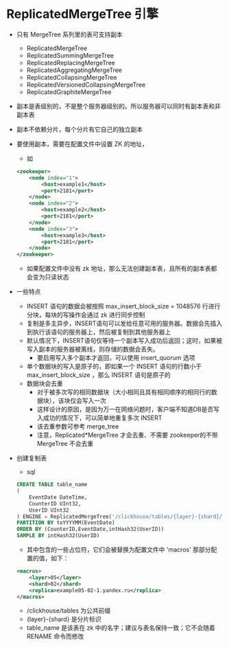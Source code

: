 # ReplicatedMergeTree 引擎

* 只有 MergeTree 系列里的表可支持副本
    * ReplicatedMergeTree
    * ReplicatedSummingMergeTree
    * ReplicatedReplacingMergeTree
    * ReplicatedAggregatingMergeTree
    * ReplicatedCollapsingMergeTree
    * ReplicatedVersionedCollapsingMergeTree
    * ReplicatedGraphiteMergeTree

* 副本是表级别的，不是整个服务器级别的。所以服务器可以同时有副本表和非副本表

* 副本不依赖分片，每个分片有它自己的独立副本

* 要使用副本，需要在配置文件中设置 ZK 的地址，
    * 如
    ```xml
    <zookeeper>
        <node index="1">
            <host>example1</host>
            <port>2181</port>
        </node>
        <node index="2">
            <host>example2</host>
            <port>2181</port>
        </node>
        <node index="3">
            <host>example3</host>
            <port>2181</port>
        </node>
    </zookeeper>
    ```
    * 如果配置文件中没有 zk 地址，那么无法创建副本表，且所有的副本表都会变为只读状态

* 一些特点
    * INSERT 语句的数据会被按照 max_insert_block_size = 1048576 行进行分块，每块的写操作会通过 zk 进行同步控制
    * 复制是多主异步，INSERT语句可以发给任意可用的服务器。数据会先插入到执行该语句的服务器上，然后被复制到其他服务器上
    * 默认情况下，INSERT语句仅等待一个副本写入成功后返回；这时，如果被写入副本的服务器被离线，则存储的数据会丢失。
        * 要启用写入多个副本才返回，可以使用 insert_quorum 选项
    * 单个数据块的写入是原子的，即如果一个 INSERT 语句的行数小于 max_insert_block_size ，那么 INSERT 语句是原子的
    * 数据块会去重
        * 对于被多次写的相同数据块（大小相同且具有相同顺序的相同行的数据块），该块仅会写入一次
        * 这样设计的原因，是因为万一在网络问题时，客户端不知道DB是否写入成功的情况下，可以简单地重复多次 INSERT
        * 该去重参数可参考 merge_tree
        * 注意，Replicated*MergeTree 才会去重、不需要 zookeeper的不带 MergeTree 不会去重

* 创建复制表
    * sql
    ```sql
    CREATE TABLE table_name
    (
        EventDate DateTime,
        CounterID UInt32,
        UserID UInt32
    ) ENGINE = ReplicatedMergeTree('/clickhouse/tables/{layer}-{shard}/table_name','{replica}')
    PARTITION BY toYYYYMM(EventDate)
    ORDER BY (CounterID,EventDate,intHash32(UserID))
    SAMPLE BY intHash32(UserID)
    ```
    * 其中包含的一些占位符，它们会被替换为配置文件中 'macros' 那部分配置的值，如下：
    ```xml
    <macros>
        <layer>05</layer>
        <shard>02</shard>
        <replica>example05-02-1.yandex.ru</replica>
    </macros>
    ```
    * /clickhouse/tables 为公共前缀
    * {layer}-{shard} 是分片标识
    * table_name 是该表在 zk 中的名字；建议与表名保持一致；它不会随着 RENAME 命令而修改




